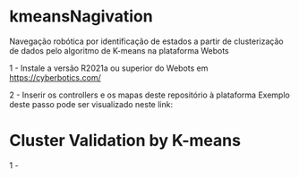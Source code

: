 # kmeansNagivation
Navegação robótica por identificação de estados a partir de clusterização de dados pelo algoritmo de K-means na plataforma Webots

1 - Instale a versão R2021a ou superior do Webots em https://cyberbotics.com/

2 - Inserir os controllers e os mapas deste repositório à plataforma
    Exemplo deste passo pode ser visualizado neste link: 
    
    
# Cluster Validation by K-means

1 -
